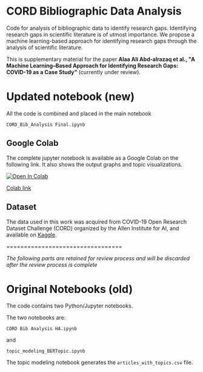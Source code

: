 # CORD Bibliographic Data Analysis
Code for analysis of bibliographic data to identify research gaps.
Identifying research gaps in scientific literature is of utmost importance. We propose a machine learning-based approach for identifying research gaps through the analysis of scientific literature. 

This is supplementary material for the paper __Alaa Ali Abd-alrazaq et al., "A Machine Learning–Based Approach for Identifying Research Gaps: COVID-19 as a Case Study"__ (currently under review).

# Updated notebook (new)
All the code is combined and placed in the main notebook  
```
CORD_Bib_Analysis Final.ipynb
```
## Google Colab
The complete jupyter notebook is available as a Google Colab on the following link. It also shows the output graphs and topic visualizations.

[![Open In Colab](https://colab.research.google.com/assets/colab-badge.svg)](https://colab.research.google.com/drive/1Vh-4KAz0GbCIwsI_A3J5pdhTj49IL-27?usp=sharing)

[Colab link](https://colab.research.google.com/drive/1Vh-4KAz0GbCIwsI_A3J5pdhTj49IL-27?usp=sharing)

## Dataset
The data used in this work was acquired from COVID-19 Open Research Dataset Challenge (CORD) organized by the Allen Institute for AI, and available on [Kaggle](https://www.kaggle.com/datasets/allen-institute-for-ai/CORD-19-research-challenge). 

=================================

_The following parts are retained for review process and will be discarded after the review process is complete_

# Original Notebooks (old)
The code contains two Python/Jupyter notebooks.

The two notebooks are:
```
CORD Bib Analysis HA.ipynb
```
and
```
topic_modeling_BERTopic.ipynb
```

The topic modeling notebook generates the ```articles_with_topics.csv``` file.
